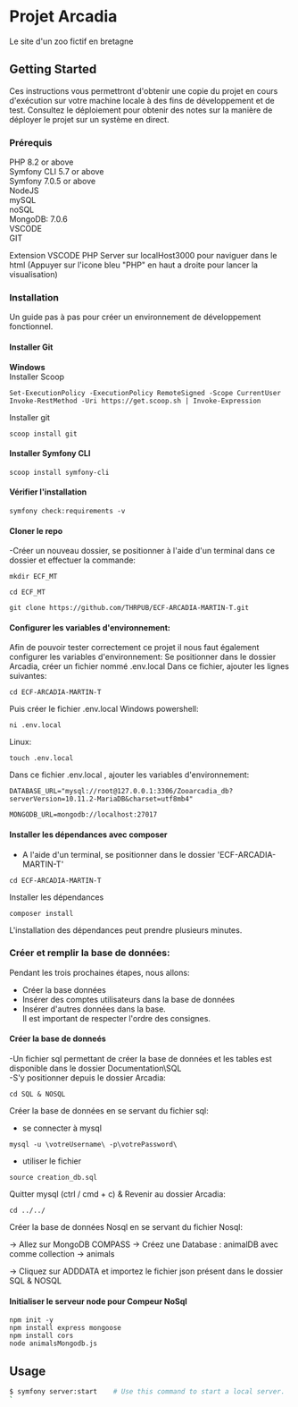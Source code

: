 # __Projet Arcadia__
Le site d'un zoo fictif en bretagne
## __Getting Started__

Ces instructions vous permettront d'obtenir une copie du projet en cours d'exécution sur votre machine locale à des fins de développement et de test. Consultez le déploiement pour obtenir des notes sur la manière de déployer le projet sur un système en direct.

### __Prérequis__

PHP 8.2 or above </br>
Symfony CLI 5.7 or above </br>
Symfony 7.0.5 or above <br />
NodeJS <br />
mySQL </br>
noSQL </br>
MongoDB: 7.0.6 </br>
VSCODE </br>
GIT </br>

Extension VSCODE PHP Server sur localHost3000 pour naviguer dans le html
(Appuyer sur l'icone bleu "PHP" en haut a droite pour lancer la visualisation)

### __Installation__
Un guide pas à pas pour créer un environnement de développement fonctionnel.

#### Installer Git

__Windows__ </br>
Installer Scoop
```
Set-ExecutionPolicy -ExecutionPolicy RemoteSigned -Scope CurrentUser
Invoke-RestMethod -Uri https://get.scoop.sh | Invoke-Expression
```
Installer git
```
scoop install git
````

#### Installer Symfony CLI
```
scoop install symfony-cli
```

#### Vérifier l'installation
```
symfony check:requirements -v
```

#### Cloner le repo </br>
-Créer un nouveau dossier, se positionner à l'aide d'un terminal  dans ce dossier et effectuer la commande:
```
mkdir ECF_MT
```
```
cd ECF_MT
```
```
git clone https://github.com/THRPUB/ECF-ARCADIA-MARTIN-T.git
```

#### Configurer les variables d'environnement:

Afin de pouvoir tester correctement ce projet il nous faut également configurer les variables d'environnement:
Se positionner dans le dossier Arcadia, créer un fichier nommé .env.local
Dans ce fichier, ajouter les lignes suivantes:
```
cd ECF-ARCADIA-MARTIN-T
```
Puis créer le fichier .env.local
Windows powershell:
```
ni .env.local
```
Linux: 
```
touch .env.local
```
Dans ce fichier .env.local , ajouter les variables d'environnement:

```
DATABASE_URL="mysql://root@127.0.0.1:3306/Zooarcadia_db?serverVersion=10.11.2-MariaDB&charset=utf8mb4" 

MONGODB_URL=mongodb://localhost:27017 
```
#### Installer les dépendances avec composer
- A l'aide d'un terminal, se positionner dans le dossier 'ECF-ARCADIA-MARTIN-T'
```
cd ECF-ARCADIA-MARTIN-T
```
Installer les dépendances
```
composer install
```
L'installation des dépendances peut prendre plusieurs minutes.
### Créer et remplir la base de données:
Pendant les trois prochaines étapes, nous allons: </br>
- Créer la base données </br>
- Insérer des comptes utilisateurs dans la base de données </br>
- Insérer d'autres données dans la base.  </br>
Il est important de respecter l'ordre des consignes.
#### Créer la base de donneés
-Un fichier sql permettant de créer la base de données et les tables est disponible dans le dossier Documentation\SQL </br>
-S'y positionner depuis le dossier Arcadia:
```
cd SQL & NOSQL

``` 
Créer la base de données en se servant du fichier sql:
- se connecter à mysql
```
mysql -u \votreUsername\ -p\votrePassword\
````
- utiliser le fichier
```
source creation_db.sql
```
Quitter mysql (ctrl / cmd + c) & Revenir au dossier Arcadia:
```
cd ../../
```

Créer la base de données Nosql en se servant du fichier Nosql:

-> Allez sur MongoDB COMPASS
-> Créez une Database : animalDB avec comme collection -> animals

-> Cliquez sur ADDDATA et importez le fichier json présent dans le dossier SQL & NOSQL

#### Initialiser le serveur node pour Compeur NoSql </br>

```
npm init -y
npm install express mongoose
npm install cors
node animalsMongodb.js
```

## Usage

```bash
$ symfony server:start    # Use this command to start a local server.
`